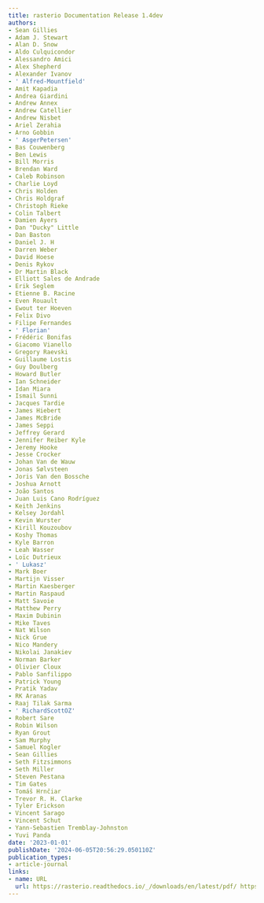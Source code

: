 ```yaml
---
title: rasterio Documentation Release 1.4dev
authors:
- Sean Gillies
- Adam J. Stewart
- Alan D. Snow
- Aldo Culquicondor
- Alessandro Amici
- Alex Shepherd
- Alexander Ivanov
- ' Alfred-Mountfield'
- Amit Kapadia
- Andrea Giardini
- Andrew Annex
- Andrew Catellier
- Andrew Nisbet
- Ariel Zerahia
- Arno Gobbin
- ' AsgerPetersen'
- Bas Couwenberg
- Ben Lewis
- Bill Morris
- Brendan Ward
- Caleb Robinson
- Charlie Loyd
- Chris Holden
- Chris Holdgraf
- Christoph Rieke
- Colin Talbert
- Damien Ayers
- Dan "Ducky" Little
- Dan Baston
- Daniel J. H
- Darren Weber
- David Hoese
- Denis Rykov
- Dr Martin Black
- Elliott Sales de Andrade
- Erik Seglem
- Etienne B. Racine
- Even Rouault
- Ewout ter Hoeven
- Felix Divo
- Filipe Fernandes
- ' Florian'
- Frédéric Bonifas
- Giacomo Vianello
- Gregory Raevski
- Guillaume Lostis
- Guy Doulberg
- Howard Butler
- Ian Schneider
- Idan Miara
- Ismail Sunni
- Jacques Tardie
- James Hiebert
- James McBride
- James Seppi
- Jeffrey Gerard
- Jennifer Reiber Kyle
- Jeremy Hooke
- Jesse Crocker
- Johan Van de Wauw
- Jonas Sølvsteen
- Joris Van den Bossche
- Joshua Arnott
- João Santos
- Juan Luis Cano Rodríguez
- Keith Jenkins
- Kelsey Jordahl
- Kevin Wurster
- Kirill Kouzoubov
- Koshy Thomas
- Kyle Barron
- Leah Wasser
- Loïc Dutrieux
- ' Lukasz'
- Mark Boer
- Martijn Visser
- Martin Kaesberger
- Martin Raspaud
- Matt Savoie
- Matthew Perry
- Maxim Dubinin
- Mike Taves
- Nat Wilson
- Nick Grue
- Nico Mandery
- Nikolai Janakiev
- Norman Barker
- Olivier Cloux
- Pablo Sanfilippo
- Patrick Young
- Pratik Yadav
- RK Aranas
- Raaj Tilak Sarma
- ' RichardScottOZ'
- Robert Sare
- Robin Wilson
- Ryan Grout
- Sam Murphy
- Samuel Kogler
- Sean Gillies
- Seth Fitzsimmons
- Seth Miller
- Steven Pestana
- Tim Gates
- Tomáš Hrnčiar
- Trevor R. H. Clarke
- Tyler Erickson
- Vincent Sarago
- Vincent Schut
- Yann-Sebastien Tremblay-Johnston
- Yuvi Panda
date: '2023-01-01'
publishDate: '2024-06-05T20:56:29.050110Z'
publication_types:
- article-journal
links:
- name: URL
  url: https://rasterio.readthedocs.io/_/downloads/en/latest/pdf/ https://github.com/rasterio/rasterio
---
```


